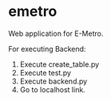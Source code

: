 # emetro
Web application for E-Metro. 

For executing Backend:

1) Execute create_table.py
2) Execute test.py
3) Execute backend.py
4) Go to localhost link.
